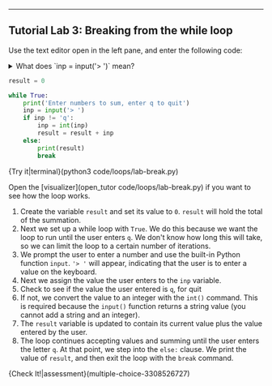 ---

## Tutorial Lab 3: Breaking from the while loop
Use the text editor open in the left pane, and enter the following code:

<details><summary>What does `inp = input('> ')` mean?</summary>The `input` command will wait for the user to type some information into the terminal and press `return`. `input` takes an string argument which will be displayed for the user. The information entered by the user is stored in the variable `inp`. All information entered for the `input` command will be stored as a string (even if you type a number).</details>

```python
result = 0

while True:
    print('Enter numbers to sum, enter q to quit')
    inp = input('> ')
    if inp != 'q':
        inp = int(inp)
        result = result + inp
    else:
        print(result)
        break
```

{Try it|terminal}(python3 code/loops/lab-break.py)

Open the [visualizer](open_tutor code/loops/lab-break.py) if you want to see how the loop works.

1) Create the variable `result` and set its value to `0`. `result` will hold the total of the summation.
2) Next we set up a while loop with `True`. We do this because we want the loop to run until the user enters `q`. We don't know how long this will take, so we can limit the loop to a certain number of iterations.
3) We prompt the user to enter a number and use the built-in Python function `input`. `'> '` will appear, indicating that the user is to enter a value on the keyboard.
4) Next we assign the value the user enters to the `inp` variable.
5) Check to see if the value the user entered is `q`, for quit
6) If not, we convert the value to an integer with the `int()` command. This is required because the `input()` function returns a string value (you cannot add a string and an integer).
7) The `result` variable is updated to contain its current value plus the value entered by the user.
8) The loop continues accepting values and summing until the user enters the letter `q`. At that point, we step into the `else:` clause. We print the value of `result`, and then exit the loop with the `break` command.

{Check It!|assessment}(multiple-choice-3308526727)